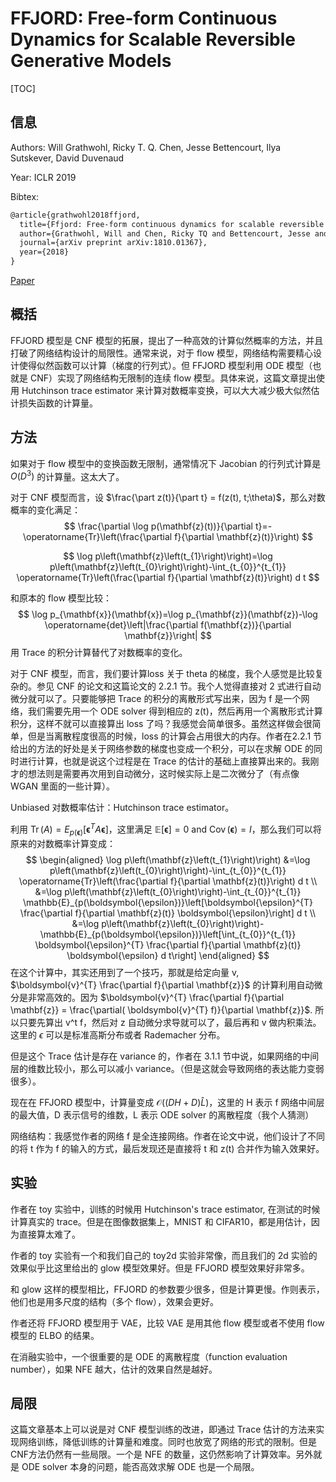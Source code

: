 # FFJORD: Free-form Continuous Dynamics for Scalable Reversible Generative Models

[TOC]

## 信息

Authors: Will Grathwohl, Ricky T. Q. Chen, Jesse Bettencourt, Ilya Sutskever, David Duvenaud

Year: ICLR 2019

Bibtex:

```latex
@article{grathwohl2018ffjord,
  title={Ffjord: Free-form continuous dynamics for scalable reversible generative models},
  author={Grathwohl, Will and Chen, Ricky TQ and Bettencourt, Jesse and Sutskever, Ilya and Duvenaud, David},
  journal={arXiv preprint arXiv:1810.01367},
  year={2018}
}
```

[Paper](file:///Users/xieyutong/Documents/Research/PaperReading/Papers/ffjord-free-form-continuous-dynamics-for-scalable-reversible-generative-models.pdf)



## 概括

FFJORD 模型是 CNF 模型的拓展，提出了一种高效的计算似然概率的方法，并且打破了网络结构设计的局限性。通常来说，对于 flow 模型，网络结构需要精心设计使得似然函数可以计算（梯度的行列式）。但 FFJORD 模型利用 ODE 模型（也就是 CNF）实现了网络结构无限制的连续 flow 模型。具体来说，这篇文章提出使用 Hutchinson trace estimator 来计算对数概率变换，可以大大减少极大似然估计损失函数的计算量。



## 方法

如果对于 flow 模型中的变换函数无限制，通常情况下 Jacobian 的行列式计算是 $O(D^3)$ 的计算量。这太大了。

对于 CNF 模型而言，设 $\frac{\part z(t)}{\part t} = f(z(t), t;\theta)$，那么对数概率的变化满足：
$$
\frac{\partial \log p(\mathbf{z}(t))}{\partial t}=-\operatorname{Tr}\left(\frac{\partial f}{\partial \mathbf{z}(t)}\right)
$$

$$
\log p\left(\mathbf{z}\left(t_{1}\right)\right)=\log p\left(\mathbf{z}\left(t_{0}\right)\right)-\int_{t_{0}}^{t_{1}} \operatorname{Tr}\left(\frac{\partial f}{\partial \mathbf{z}(t)}\right) d t
$$

和原本的 flow 模型比较：
$$
\log p_{\mathbf{x}}(\mathbf{x})=\log p_{\mathbf{z}}(\mathbf{z})-\log \operatorname{det}\left|\frac{\partial f(\mathbf{z})}{\partial \mathbf{z}}\right|
$$
用 Trace 的积分计算替代了对数概率的变化。

对于 CNF 模型，而言，我们要计算loss 关于 theta 的梯度，我个人感觉是比较复杂的。参见 CNF 的论文和这篇论文的 2.2.1 节。我个人觉得直接对 2 式进行自动微分就可以了。只要能够把 Trace 的积分的离散形式写出来，因为 f 是一个网络，我们需要先用一个 ODE solver 得到相应的 z(t)，然后再用一个离散形式计算积分，这样不就可以直接算出 loss 了吗？我感觉会简单很多。虽然这样做会很简单，但是当离散程度很高的时候，loss 的计算会占用很大的内存。作者在2.2.1 节给出的方法的好处是关于网络参数的梯度也变成一个积分，可以在求解 ODE 的同时进行计算，也就是说这个过程是在 Trace 的估计的基础上直接算出来的。我刚才的想法则是需要再次用到自动微分，这时候实际上是二次微分了（有点像 WGAN 里面的一些计算）。

Unbiased 对数概率估计：Hutchinson trace estimator。

利用 $\operatorname{Tr}(A)=E_{p(\boldsymbol{\epsilon})}\left[\boldsymbol{\epsilon}^{T} A \boldsymbol{\epsilon}\right]$，这里满足 $\mathbb{E}[\boldsymbol{\epsilon}]=0 \text { and } \operatorname{Cov}(\boldsymbol{\epsilon})=I$，那么我们可以将原来的对数概率计算变成：
$$
\begin{aligned}
\log p\left(\mathbf{z}\left(t_{1}\right)\right) &=\log p\left(\mathbf{z}\left(t_{0}\right)\right)-\int_{t_{0}}^{t_{1}} \operatorname{Tr}\left(\frac{\partial f}{\partial \mathbf{z}(t)}\right) d t \\
&=\log p\left(\mathbf{z}\left(t_{0}\right)\right)-\int_{t_{0}}^{t_{1}} \mathbb{E}_{p(\boldsymbol{\epsilon})}\left[\boldsymbol{\epsilon}^{T} \frac{\partial f}{\partial \mathbf{z}(t)} \boldsymbol{\epsilon}\right] d t \\
&=\log p\left(\mathbf{z}\left(t_{0}\right)\right)-\mathbb{E}_{p(\boldsymbol{\epsilon})}\left[\int_{t_{0}}^{t_{1}} \boldsymbol{\epsilon}^{T} \frac{\partial f}{\partial \mathbf{z}(t)} \boldsymbol{\epsilon} d t\right]
\end{aligned}
$$
在这个计算中，其实还用到了一个技巧，那就是给定向量 v, $\boldsymbol{v}^{T} \frac{\partial f}{\partial \mathbf{z}}$ 的计算利用自动微分是非常高效的。因为 $\boldsymbol{v}^{T} \frac{\partial f}{\partial \mathbf{z}} = \frac{\partial( \boldsymbol{v}^{T} f)}{\partial \mathbf{z}}$. 所以只要先算出 v^t f，然后对 z 自动微分求导就可以了，最后再和 v 做内积乘法。这里的 $\epsilon$ 可以是标准高斯分布或者 Rademacher 分布。

但是这个 Trace 估计是存在 variance 的，作者在 3.1.1 节中说，如果网络的中间层的维数比较小，那么可以减小 variance。（但是这就会导致网络的表达能力变弱很多）。

现在在 FFJORD 模型中，计算量变成 $\mathcal{O}((D H+D) \hat{L})$，这里的 H 表示 f 网络中间层的最大值，D 表示信号的维数，L 表示 ODE solver 的离散程度（我个人猜测）

网络结构：我感觉作者的网络 f 是全连接网络。作者在论文中说，他们设计了不同的将 t 作为 f 的输入的方式，最后发现还是直接将 t 和 z(t) 合并作为输入效果好。



## 实验

作者在 toy 实验中，训练的时候用 Hutchinson's trace estimator, 在测试的时候计算真实的 trace。但是在图像数据集上，MNIST 和 CIFAR10，都是用估计，因为直接算太难了。

作者的 toy 实验有一个和我们自己的 toy2d 实验非常像，而且我们的 2d 实验的效果似乎比这里给出的 glow 模型效果好。但是 FFJORD 模型效果好非常多。

和 glow 这样的模型相比，FFJORD 的参数要少很多，但是计算更慢。作则表示，他们也是用多尺度的结构（多个 flow），效果会更好。

作者还将 FFJORD 模型用于 VAE，比较 VAE 是用其他 flow 模型或者不使用 flow 模型的 ELBO 的结果。

在消融实验中，一个很重要的是 ODE 的离散程度（function evaluation number），如果 NFE 越大，估计的效果自然是越好。



## 局限

这篇文章基本上可以说是对 CNF 模型训练的改进，即通过 Trace 估计的方法来实现网络训练，降低训练的计算量和难度。同时也放宽了网络的形式的限制。但是 CNF方法仍然有一些局限。一个是 NFE 的数量，这仍然影响了计算效率。另外就是 ODE solver 本身的问题，能否高效求解 ODE 也是一个局限。



